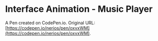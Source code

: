 # Interface Animation - Music Player

A Pen created on CodePen.io. Original URL: [https://codepen.io/nerios/pen/oxvxWM](https://codepen.io/nerios/pen/oxvxWM).


